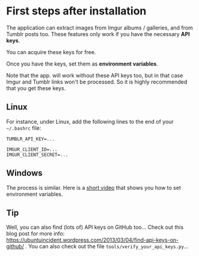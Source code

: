 First steps after installation
==============================

The application can extract images from Imgur albums / galleries,
and from Tumblr posts too. These features only work if you have
the necessary **API keys**.

You can acquire these keys for free.

Once you have the keys, set them as **environment variables**.

Note that the app. will work without these API keys too, but
in that case Imgur and Tumblr links won't be processed. So it
is highly recommended that you get these keys.

Linux
-----

For instance, under Linux, add the following lines
to the end of your `~/.bashrc` file:

    TUMBLR_API_KEY=...

    IMGUR_CLIENT_ID=...
    IMGUR_CLIENT_SECRET=...

Windows
-------

The process is similar. Here is a [short video](https://www.youtube.com/watch?v=bEroNNzqlF4)
that shows you how to set environment variables.

Tip
---

Well, you can also find (lots of) API keys on GitHub too...
Check out this blog post for more info:
https://ubuntuincident.wordpress.com/2013/03/04/find-api-keys-on-github/ .
You can also check out the file `tools/verify_your_api_keys.py`...
